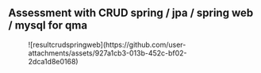 <h2>Assessment with CRUD spring / jpa / spring web / mysql for qma</h2>

<div style="max-width:80%;padding-left:8%">
![resultcrudspringweb](https://github.com/user-attachments/assets/927a1cb3-013b-452c-bf02-2dca1d8e0168)
</div>
